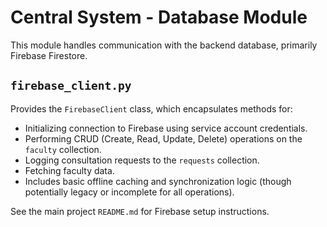 # Central System - Database Module

This module handles communication with the backend database, primarily Firebase Firestore.

## `firebase_client.py`

Provides the `FirebaseClient` class, which encapsulates methods for:
*   Initializing connection to Firebase using service account credentials.
*   Performing CRUD (Create, Read, Update, Delete) operations on the `faculty` collection.
*   Logging consultation requests to the `requests` collection.
*   Fetching faculty data.
*   Includes basic offline caching and synchronization logic (though potentially legacy or incomplete for all operations).

See the main project `README.md` for Firebase setup instructions.
